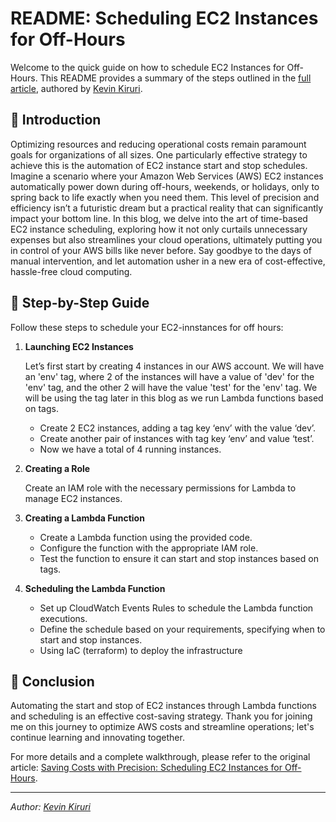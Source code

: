 # README: Scheduling EC2 Instances for Off-Hours

Welcome to the quick guide on how to schedule EC2 Instances for Off-Hours. This README provides a summary of the steps outlined in the [full article](https://medium.com/@kevinkiruri/saving-costs-with-precision-scheduling-ec2-instances-for-off-hours-348e7a13096f), authored by [Kevin Kiruri](https://www.linkedin.com/in/kevin-kiruri/).

## :rocket: Introduction

Optimizing resources and reducing operational costs remain paramount goals for organizations of all sizes. One particularly effective strategy to achieve this is the automation of EC2 instance start and stop schedules. Imagine a scenario where your Amazon Web Services (AWS) EC2 instances automatically power down during off-hours, weekends, or holidays, only to spring back to life exactly when you need them. This level of precision and efficiency isn’t a futuristic dream but a practical reality that can significantly impact your bottom line. In this blog, we delve into the art of time-based EC2 instance scheduling, exploring how it not only curtails unnecessary expenses but also streamlines your cloud operations, ultimately putting you in control of your AWS bills like never before. Say goodbye to the days of manual intervention, and let automation usher in a new era of cost-effective, hassle-free cloud computing.


## :scroll: Step-by-Step Guide

Follow these steps to schedule your EC2-innstances for off hours:

1. **Launching EC2 Instances**
   
   Let’s first start by creating 4 instances in our AWS account. We will have an 'env' tag, where 2 of the instances will have a value of 'dev' for the 'env' tag, and the other 2 will have the value 'test' for the 'env' tag. We will be using the tag later in this blog as we run Lambda functions based on tags.
   
   - Create 2 EC2 instances, adding a tag key ‘env’ with the value ‘dev’.
   - Create another pair of instances with tag key ‘env’ and value ‘test’.
   - Now we have a total of 4 running instances.

2. **Creating a Role**

   Create an IAM role with the necessary permissions for Lambda to manage EC2 instances.

3. **Creating a Lambda Function**
    - Create a Lambda function using the provided code.
    - Configure the function with the appropriate IAM role.
    - Test the function to ensure it can start and stop instances based on tags.

4. **Scheduling the Lambda Function**
    - Set up CloudWatch Events Rules to schedule the Lambda function executions.
    - Define the schedule based on your requirements, specifying when to start and stop instances.
    - Using IaC (terraform) to deploy the infrastructure

## :tada: Conclusion

Automating the start and stop of EC2 instances through Lambda functions and scheduling is an effective cost-saving strategy. Thank you for joining me on this journey to optimize AWS costs and streamline operations; let's continue learning and innovating together. 

For more details and a complete walkthrough, please refer to the original article: [Saving Costs with Precision: Scheduling EC2 Instances for Off-Hours](https://medium.com/@kevinkiruri/saving-costs-with-precision-scheduling-ec2-instances-for-off-hours-348e7a13096f).

---

*Author: [Kevin Kiruri](https://www.linkedin.com/in/kevin-kiruri/)*